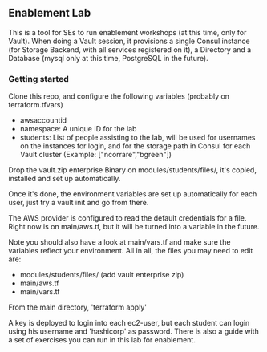 ## Enablement Lab
This is a tool for SEs to run enablement workshops (at this time, only for Vault).
When doing a Vault session, it provisions a single Consul instance (for Storage Backend, with all services registered on it), a Directory and a Database (mysql only at this time, PostgreSQL in the future).

### Getting started
Clone this repo, and configure the following variables (probably on terraform.tfvars)
- awsaccountid
- namespace: A unique ID for the lab
- students: List of people assisting to the lab, will be used for usernames on the instances for login, and for the storage path in Consul for each Vault cluster (Example: ["ncorrare","bgreen"])


Drop the vault.zip enterprise Binary on modules/students/files/, it's copied, installed and set up automatically.

Once it's done, the environment variables are set up automatically for each user, just try a vault init and go from there.

The AWS provider is configured to read the default credentials for a file. Right now is on main/aws.tf, but it will be turned into a variable in the future.

Note you should also have a look at main/vars.tf and make sure the variables reflect your environment.  All in all, the files you may need to edit are:

- modules/students/files/ (add vault enterprise zip)
- main/aws.tf
- main/vars.tf 

From the main directory, 'terraform apply'

A key is deployed to login into each ec2-user, but each student can login using his username and 'hashicorp' as password. There is also a guide with a set of exercises you can run in this lab for enablement.

